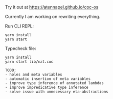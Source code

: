 Try it out at https://atennapel.github.io/coc-os

Currently I am working on rewriting everything.

Run CLI REPL:
```
yarn install
yarn start
```

Typecheck file:
```
yarn install
yarn start lib/nat.coc
```

```
TODO:
- holes and meta variables
- automatic insertion of meta variables
- improve type inference of annotated lambdas
- improve impredicative type inference
- solve issue with unnecessary eta-abstractions
```
